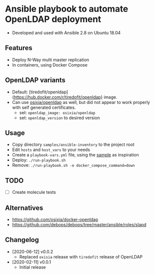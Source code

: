 # Ansible playbook to automate OpenLDAP deployment

- Developed and used with Ansible 2.8 on Ubuntu 18.04

## Features
- Deploy N-Way multi master replication
- In containers, using Docker Compose

## OpenLDAP variants
- Default: [tiredofit/openldap](https://hub.docker.com/r/tiredofit/openldap} image.
- Can use [osixia/openldap](https://hub.docker.com/r/osixia/openldap) as well, but did not appear to work properly with self generated certificates.
    - set: `openldap_image: osixia/openldap`
    - set: `openldap_version` to desired version

## Usage
- Copy directory `samples/ansible-inventory` to the project root
- Edit `hosts` and `host_vars` to your needs
- Create a `playbook-vars.yml` file, using the [sample](samples/playbook-vars.yml) as inspiration
- Deploy: `./run-playbook.sh`
- Remove: `./run-playbook.sh -e docker_compose_command=down`

## TODO
- [ ] Create molecule tests

## Alternatives
- https://github.com/osixia/docker-openldap
- https://github.com/debops/debops/tree/master/ansible/roles/slapd

## Changelog
- [2020-06-12] v0.0.2
  - Replaced `oxisia` release with `tiredofit` release of OpenLDAP
- [2020-02-11] v0.0.1
  - Initial release
